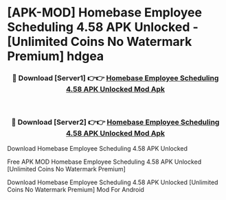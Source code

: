 # [APK-MOD] Homebase  Employee Scheduling 4.58 APK Unlocked - [Unlimited Coins No Watermark Premium] hdgea



<div align="center">
<h3>🔴 Download [Server1] 👉👉 <a href="https://momento.my/?title=Homebase__Employee_Scheduling_4.58_APK_Unlocked">Homebase  Employee Scheduling 4.58 APK Unlocked Mod Apk</a></h3><br>

<h3>🔴 Download [Server2] 👉👉 <a href="https://momento.my/?title=Homebase__Employee_Scheduling_4.58_APK_Unlocked">Homebase  Employee Scheduling 4.58 APK Unlocked Mod Apk</a></h3>
</div>



Download Homebase  Employee Scheduling 4.58 APK Unlocked 

Free APK MOD Homebase  Employee Scheduling 4.58 APK Unlocked [Unlimited Coins No Watermark Premium]

Download Homebase  Employee Scheduling 4.58 APK Unlocked [Unlimited Coins No Watermark Premium] Mod For Android
